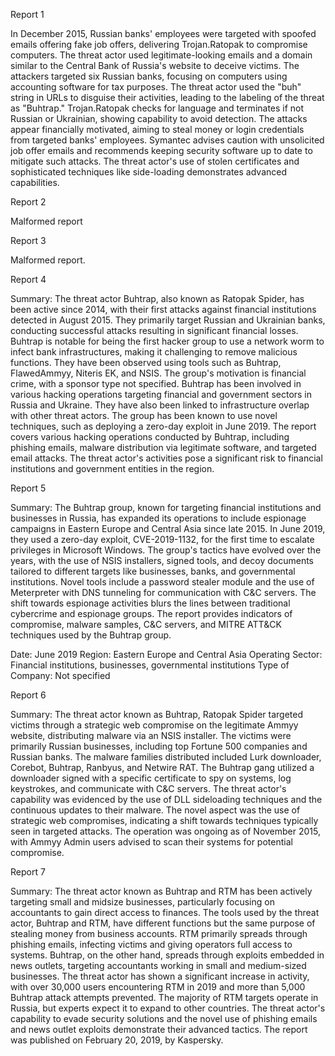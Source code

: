 
Report 1

In December 2015, Russian banks' employees were targeted with spoofed emails offering fake job offers, delivering Trojan.Ratopak to compromise computers. The threat actor used legitimate-looking emails and a domain similar to the Central Bank of Russia's website to deceive victims. The attackers targeted six Russian banks, focusing on computers using accounting software for tax purposes. The threat actor used the "buh" string in URLs to disguise their activities, leading to the labeling of the threat as "Buhtrap." Trojan.Ratopak checks for language and terminates if not Russian or Ukrainian, showing capability to avoid detection. The attacks appear financially motivated, aiming to steal money or login credentials from targeted banks' employees. Symantec advises caution with unsolicited job offer emails and recommends keeping security software up to date to mitigate such attacks. The threat actor's use of stolen certificates and sophisticated techniques like side-loading demonstrates advanced capabilities.





Report 2

Malformed report





Report 3

Malformed report.





Report 4

Summary:
The threat actor Buhtrap, also known as Ratopak Spider, has been active since 2014, with their first attacks against financial institutions detected in August 2015. They primarily target Russian and Ukrainian banks, conducting successful attacks resulting in significant financial losses. Buhtrap is notable for being the first hacker group to use a network worm to infect bank infrastructures, making it challenging to remove malicious functions. They have been observed using tools such as Buhtrap, FlawedAmmyy, Niteris EK, and NSIS. The group's motivation is financial crime, with a sponsor type not specified. Buhtrap has been involved in various hacking operations targeting financial and government sectors in Russia and Ukraine. They have also been linked to infrastructure overlap with other threat actors. The group has been known to use novel techniques, such as deploying a zero-day exploit in June 2019. The report covers various hacking operations conducted by Buhtrap, including phishing emails, malware distribution via legitimate software, and targeted email attacks. The threat actor's activities pose a significant risk to financial institutions and government entities in the region.





Report 5

Summary:
The Buhtrap group, known for targeting financial institutions and businesses in Russia, has expanded its operations to include espionage campaigns in Eastern Europe and Central Asia since late 2015. In June 2019, they used a zero-day exploit, CVE-2019-1132, for the first time to escalate privileges in Microsoft Windows. The group's tactics have evolved over the years, with the use of NSIS installers, signed tools, and decoy documents tailored to different targets like businesses, banks, and governmental institutions. Novel tools include a password stealer module and the use of Meterpreter with DNS tunneling for communication with C&C servers. The shift towards espionage activities blurs the lines between traditional cybercrime and espionage groups. The report provides indicators of compromise, malware samples, C&C servers, and MITRE ATT&CK techniques used by the Buhtrap group.

Date: June 2019
Region: Eastern Europe and Central Asia
Operating Sector: Financial institutions, businesses, governmental institutions
Type of Company: Not specified





Report 6

Summary:
The threat actor known as Buhtrap, Ratopak Spider targeted victims through a strategic web compromise on the legitimate Ammyy website, distributing malware via an NSIS installer. The victims were primarily Russian businesses, including top Fortune 500 companies and Russian banks. The malware families distributed included Lurk downloader, Corebot, Buhtrap, Ranbyus, and Netwire RAT. The Buhtrap gang utilized a downloader signed with a specific certificate to spy on systems, log keystrokes, and communicate with C&C servers. The threat actor's capability was evidenced by the use of DLL sideloading techniques and the continuous updates to their malware. The novel aspect was the use of strategic web compromises, indicating a shift towards techniques typically seen in targeted attacks. The operation was ongoing as of November 2015, with Ammyy Admin users advised to scan their systems for potential compromise.





Report 7

Summary:
The threat actor known as Buhtrap and RTM has been actively targeting small and midsize businesses, particularly focusing on accountants to gain direct access to finances. The tools used by the threat actor, Buhtrap and RTM, have different functions but the same purpose of stealing money from business accounts. RTM primarily spreads through phishing emails, infecting victims and giving operators full access to systems. Buhtrap, on the other hand, spreads through exploits embedded in news outlets, targeting accountants working in small and medium-sized businesses. The threat actor has shown a significant increase in activity, with over 30,000 users encountering RTM in 2019 and more than 5,000 Buhtrap attack attempts prevented. The majority of RTM targets operate in Russia, but experts expect it to expand to other countries. The threat actor's capability to evade security solutions and the novel use of phishing emails and news outlet exploits demonstrate their advanced tactics. The report was published on February 20, 2019, by Kaspersky.


